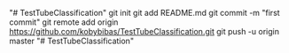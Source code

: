 "# TestTubeClassification"  git init git add README.md git commit -m "first commit" git remote add origin https://github.com/kobybibas/TestTubeClassification.git git push -u origin master
"# TestTubeClassification" 

